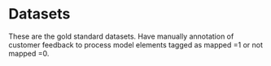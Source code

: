 # Datasets
These are the gold standard datasets. Have manually annotation of customer feedback to process model elements tagged as mapped =1 or not mapped =0.
